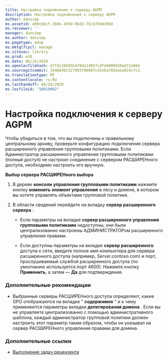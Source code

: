 ```yaml
---
title: Настройка подключения к серверу AGPM
description: Настройка подключения к серверу AGPM
author: dansimp
ms.assetid: 409cbbcf-3b0e-459d-9bd2-75cb7b9430b0
ms.reviewer: ''
manager: dansimp
ms.author: dansimp
ms.pagetype: mdop
ms.mktglfcycl: manage
ms.sitesec: library
ms.prod: w10
ms.date: 06/16/2016
ms.openlocfilehash: d7fdc26045b478da14957cdfe6000d58ab72a064
ms.sourcegitcommit: 354664bc527d93f80687cd2eba70d1eea024c7c3
ms.translationtype: MT
ms.contentlocale: ru-RU
ms.lasthandoff: 06/26/2020
ms.locfileid: "10819082"
---
```

# Настройка подключения к серверу AGPM


Чтобы убедиться в том, что вы подключены к правильному центральному архиву, проверьте конфигурацию подключения сервера расширенного управления групповыми политиками. Если Администратор расширенного управления групповыми политиками (полный доступ) не настроил соединение с сервером РАСШИРЕНного доступа, необходимо настроить его вручную.

**Выбор сервера РАСШИРЕНного выбора**

1.  В дереве **консоли управления групповыми политиками** нажмите кнопку **изменить элемент управления** в лесу и домене, в котором вы хотите управлять объектами групповой политики.

2.  В области сведений перейдите на вкладку **сервер расширенного сервера** :

    -   Если параметры на вкладке **сервер расширенного управления групповыми политиками** недоступны, они были централизованно настроены АДМИНИСТРАТОРом расширенного управления правами.

    -   Если доступны параметры на вкладке **сервер расширенного** доступа к сети, введите полное имя компьютера для сервера расширенного доступа (например, Server.contoso.com) и порт, прослушиваемый службой расширенного доступа (по умолчанию используется порт 4600). Нажмите кнопку **Применить**, а затем — **Да** для подтверждения.

### Дополнительные рекомендации

-   Выбранные серверы РАСШИРЕНного доступа определяют, какие GPO отображаются на вкладке " **содержимое** " и к чему применяются параметры вкладки **делегирования домена** . Если вы не управляете централизованно с помощью административного шаблона, каждый администратор групповой политики должен настроить этот параметр таким образом, чтобы он указывал на сервер РАСШИРЕНного управления правами для домена.

### Дополнительные ссылки

-   [Выполнение задач рецензента](performing-reviewer-tasks-agpm40.md)

 

 





